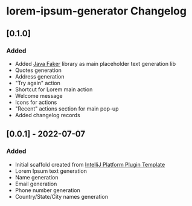 <!-- Keep a Changelog guide -> https://keepachangelog.com -->

# lorem-ipsum-generator Changelog

## [0.1.0]
### Added
- Added [Java Faker](https://github.com/DiUS/java-faker) library as main placeholder text generation lib
- Quotes generation
- Address generation
- "Try again" action
- Shortcut for Lorem main action
- Welcome message
- Icons for actions
- "Recent" actions section for main pop-up
- Added changelog records

## [0.0.1] - 2022-07-07
### Added
- Initial scaffold created from [IntelliJ Platform Plugin Template](https://github.com/JetBrains/intellij-platform-plugin-template)
- Lorem Ipsum text generation
- Name generation
- Email generation
- Phone number generation
- Country/State/City names generation